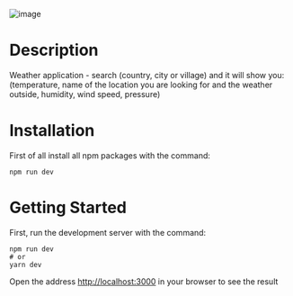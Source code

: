 ![image](https://user-images.githubusercontent.com/92051961/189175387-45cad9a2-11a6-41b0-b2fe-bed306f86efb.png)

# Description
Weather application - search (country, city or village) and it will show you: (temperature, name of the location you are looking for and the weather outside, humidity, wind speed, pressure) 
# Installation
First of all install all npm packages with the command:
```
npm run dev
```
# Getting Started
First, run the development server with the command: 
```
npm run dev
# or
yarn dev
```
Open the address [http://localhost:3000](http://localhost:3000) in your browser to see the result
